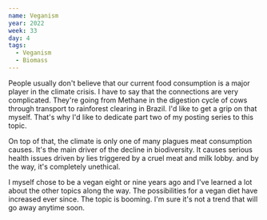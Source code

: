 ```yaml
---
name: Veganism
year: 2022
week: 33
day: 4
tags:
  - Veganism
  - Biomass
---
```


People usually don't believe that our current food consumption is a major player
in the climate crisis. I have to say that the connections are very complicated.
They're going from Methane in the digestion cycle of cows through transport to
rainforest clearing in Brazil. I'd like to get a grip on that myself. That's why
I'd like to dedicate part two of my posting series to this topic.

On top of that, the climate is only one of many plagues meat consumption causes.
It's the main driver of the decline in biodiversity. It causes serious health
issues driven by lies triggered by a cruel meat and milk lobby. and by the way,
it's completely unethical.

I myself chose to be a vegan eight or nine years ago and I've learned a lot
about the other topics along the way. The possibilities for a vegan diet have
increased ever since. The topic is booming. I'm sure it's not a trend that will
go away anytime soon.
